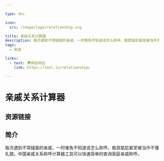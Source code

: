 ```yaml
---

type: doc

icon:
  src: /image/logo/relationship.svg

title: 亲戚关系计算器
description: 每次遇到不常碰面的亲戚，一时难免不知道该怎么称呼，极其尴尬甚至被当作不懂礼貌。中国亲戚关系称呼计算器工具可以快速简单的查询家庭亲戚称呼。
tags:
  - 亲戚

links:
  - text: 🌍网站地址
    link: https://tool.lu/relationship/

---
```


<ShowLogo />

# 亲戚关系计算器

<ShowTags />

<ShowBreadcrumb />

## 资源链接

<ShowLinks />

## 简介

每次遇到不常碰面的亲戚，一时难免不知道该怎么称呼，极其尴尬甚至被当作不懂礼貌。中国亲戚关系称呼计算器工具可以快速简单的查询家庭亲戚称呼。
